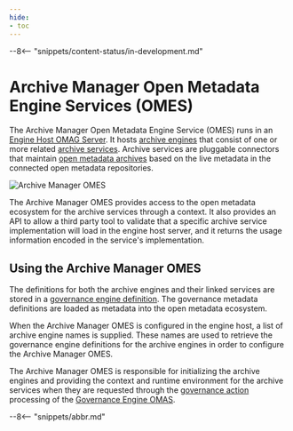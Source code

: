 ```yaml
---
hide:
- toc
---
```


<!-- SPDX-License-Identifier: CC-BY-4.0 -->
<!-- Copyright Contributors to the Egeria project. -->

--8<-- "snippets/content-status/in-development.md"

# Archive Manager Open Metadata Engine Services (OMES)

The Archive Manager Open Metadata Engine Service (OMES) runs in an [Engine Host OMAG Server](./concepts/engine-host). It hosts [archive engines](./concepts/archive-engine) that consist of one or more related [archive services](./guides/developer/archive-services/overview).  Archive services are pluggable connectors that maintain [open metadata archives](./concepts/open-metadata-archive) based on the live metadata in the connected open metadata repositories.

![Archive Manager OMES](archive-engine-services-internals.svg)

The Archive Manager OMES provides access to the open metadata ecosystem for the archive services through a context. It also provides an API to allow a third party tool to validate that a specific archive service implementation will load in the engine host server, and it returns the usage information encoded in the service's implementation.

## Using the Archive Manager OMES

The definitions for both the archive engines and their linked services are stored in a [governance engine definition](./concepts/governance-engine-definition).  The governance metadata definitions are loaded as metadata into the open metadata ecosystem.

When the Archive Manager OMES is configured in the engine host, a list of archive engine names is supplied.  These names are used to retrieve the governance engine definitions for the archive engines in order to configure the Archive Manager OMES.

The Archive Manager OMES is responsible for initializing the archive engines and providing the context and runtime environment for the archive services when they are requested through the [governance action](./concepts/governance-action) processing of the [Governance Engine OMAS](./services/omas/governance-engine/overview).

--8<-- "snippets/abbr.md"
